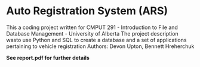 # Auto Registration System (ARS)

This a coding project written for CMPUT 291 - Introduction to File and Database Management - University of Alberta
The project description wasto use Python and SQL to create a database and a set of applications pertaining to vehicle registration
Authors: Devon Upton, Bennett Hreherchuk


**See report.pdf for further details**
